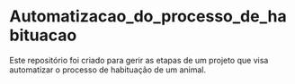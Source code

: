 # Automatizacao_do_processo_de_habituacao
Este repositório foi criado para gerir as etapas de um projeto que visa automatizar o processo de habituação de um animal. 
